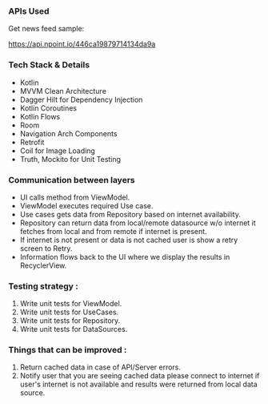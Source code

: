 ### APIs Used

Get news feed sample:

https://api.npoint.io/446ca19879714134da9a

### Tech Stack & Details

- Kotlin
- MVVM Clean Architecture
- Dagger Hilt for Dependency Injection
- Kotlin Coroutines
- Kotlin Flows
- Room
- Navigation Arch Components
- Retrofit
- Coil for Image Loading
- Truth, Mockito for Unit Testing

### Communication between layers

- UI calls method from ViewModel.
- ViewModel executes required Use case.
- Use cases gets data from Repository based on internet availability.
- Repository can return data from local/remote datasource w/o internet it fetches from local and
  from remote if internet is present.
- If internet is not present or data is not cached user is show a retry screen to Retry.
- Information flows back to the UI where we display the results in RecyclerView.

### Testing strategy :

1. Write unit tests for ViewModel.
2. Write unit tests for UseCases.
3. Write unit tests for Repository.
4. Write unit tests for DataSources.

### Things that can be improved :

1. Return cached data in case of API/Server errors.
2. Notify user that you are seeing cached data please connect to internet if user's internet is not
   available and results were returned from local data source.
